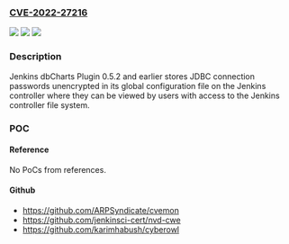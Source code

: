 ### [CVE-2022-27216](https://cve.mitre.org/cgi-bin/cvename.cgi?name=CVE-2022-27216)
![](https://img.shields.io/static/v1?label=Product&message=Jenkins%20dbCharts%20Plugin&color=blue)
![](https://img.shields.io/static/v1?label=Version&message=%3C%3D%200.5.2%20&color=brighgreen)
![](https://img.shields.io/static/v1?label=Vulnerability&message=CWE-256%3A%20Plaintext%20Storage%20of%20a%20Password&color=brighgreen)

### Description

Jenkins dbCharts Plugin 0.5.2 and earlier stores JDBC connection passwords unencrypted in its global configuration file on the Jenkins controller where they can be viewed by users with access to the Jenkins controller file system.

### POC

#### Reference
No PoCs from references.

#### Github
- https://github.com/ARPSyndicate/cvemon
- https://github.com/jenkinsci-cert/nvd-cwe
- https://github.com/karimhabush/cyberowl

